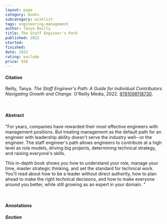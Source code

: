 ```yaml
---
layout: page
category: books
subcategory: wishlist
tags: engineering-management
author: Tanya Reilly
title: The Staff Engineer's Path
published: 2022
started:
finished:
date: 2022
rating: exclude
price: $58
---
```


#### Citation

Reilly, Tanya. *The Staff Engineer's Path: A Guide for Individual Contributors Navigating Growth and Change.* O'Reilly Media, 2022. [‎9781098118730](https://www.amazon.ca/Staff-Engineers-Path-Individual-Contributors/dp/1098118731/).

<br>

#### Abstract

"For years, companies have rewarded their most effective engineers with management positions. But treating management as the default path for an engineer with leadership ability doesn't serve the industry well--or the engineer. The staff engineer's path allows engineers to contribute at a high level as role models, driving big projects, determining technical strategy, and raising everyone's skills.

This in-depth book shows you how to understand your role, manage your time, master strategic thinking, and set the standard for technical work. You'll read about how to be a leader without direct authority, how to plan ahead to make the right technical decisions, and how to make everyone around you better, while still growing as an expert in your domain. "

<br>

#### Annotations

##### Section
